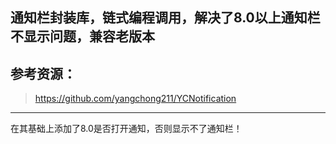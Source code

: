 
## 通知栏封装库，链式编程调用，解决了8.0以上通知栏不显示问题，兼容老版本

## 参考资源：
> https://github.com/yangchong211/YCNotification
-------------------------------------
在其基础上添加了8.0是否打开通知，否则显示不了通知栏！
